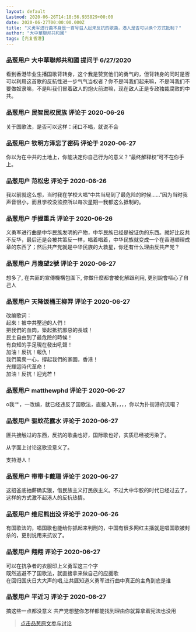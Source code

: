 ```yaml
---
layout: default
Lastmod: 2020-06-26T14:18:56.935829+00:00
date: 2020-06-27T00:00:00.000Z
title: "义勇军进行曲本身是一首号召人起来反抗的歌曲，港人是否可以换个方式抵制？"
author: "大中華聯邦共和國"
tags: [光复香港]
---
```



### 品葱用户 **大中華聯邦共和國** 提问于 6/27/2020
    
看到香港毕业生播国歌背转身，这个我是赞赏他们的勇气的，但背转身的同时是否可以利用这首歌的反抗性进一步气气当权者？你不是叫我们起来嘛，不是叫我们不要做奴隶嘛，不是叫我们冒着敌人的炮火前进嘛，现在敌人正是专政独裁腐败的中共。
    
                

### 品葱用户 **民智民权民族** 评论于 2020-06-26
        
关于国歌法，是否可以这样：闭口不唱，就说不会
        
                

### 品葱用户 **钦明方泽忘了密码** 评论于 2020-06-27
        
你以为在中共的土地上，你能决定你自己行为的意义？“最终解释权”可不在你手上。
        
                

### 品葱用户 **范松忠** 评论于 2020-06-26
        
我以前就这么想，当时我在学校大唱“中共当局到了最危险的时候……”因为当时我声音很小，而且学校没监控所以每次星期一我都这么抵制的。
        
                

### 品葱用户 **手握重兵** 评论于 2020-06-26
        
义勇军进行曲是中华民族发明的产物，中华民族已经是被证伪的东西。就好比反共不反华，最后还是会被共策反一样，唱着唱着，中华民族就变成一个在香港顺理成章的东西了；然后共产党就是中华民族的大救星，你还有什么理由反共产党？
        
                

### 品葱用户 **月幾望2號** 评论于 2020-06-27
        
想多了, 在共匪的宣傳機構包圍下, 你做什麼都會被化解跟利用, 更別說會嘔心了自己人
        
                

### 品葱用户 **天降饭桶王柳羿** 评论于 2020-06-27
        
改编歌词：  
起來！被中共壓迫的人們！  
把我們的血肉，築起抵抗邪惡的長城！  
民主自由到了最危險的時候！  
有良知的手足現在發出吼聲！  
加油！反抗！報仇！  
我們萬衆一心，撐起我們的家園，香港！  
光輝這時代革命！  
加油！反抗！迎光芒！
        
                

### 品葱用户 **matthewphd** 评论于 2020-06-27
        
o我艹，一改编，就已经违反了国歌法，直接入刑，，，，你以为扑街港府流噶？
        
                

### 品葱用户 **驱蚊花露水** 评论于 2020-06-27
        
匪共接触过的东西，反抗的歌曲也好，国际歌也好，实质已经被污染了。  
  
从字面上讨论这歌没意义了。  
  
支持港人！
        
                

### 品葱用户 **带带卡戴珊** 评论于 2020-06-27
        
这招釜底抽薪确实狠，借民族主义打民族主义。不过大中华胶的时代已经过去了，这样的方式激不起港人的反抗热情。
        
                

### 品葱用户 **维尼熊出没** 评论于 2020-06-26
        
有国歌法的，唱国歌也能给你抓起来判刑的，中国有很多网红主播就是唱国歌被封杀的，更别说用来抗议了。
        
                

### 品葱用户 **翔翔** 评论于 2020-06-27
        
可以在抗争者的衣服印上义勇军这三个字  
既然逃避不了国歌法，就直接拿来做自己的应援歌  
在回归国庆日大大声的唱,让共匪知道义勇军进行曲中真正的主角到底是谁
        
                

### 品葱用户 **平近习** 评论于 2020-06-27
        
搞这些一点都没意义 共产党想整你怎样都能找到理由你就算拿着宪法也没用
        
                





> [点击品葱原文参与讨论](https://pincong.rocks/question/27713)

